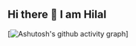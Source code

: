 ## Hi there 👋 I am Hilal

<!--
**Hilal-11/Hilal-11** is a ✨ _special_ ✨ repository because its `README.md` (this file) appears on your GitHub profile.

Here are some ideas to get you started:

- 🔭 I’m currently working on ...
- 🌱 I’m currently learning ...
- 👯 I’m looking to collaborate on ...
- 🤔 I’m looking for help with ...
- 💬 Ask me about ...
- 📫 How to reach me: ...
- 😄 Pronouns: ...
- ⚡ Fun fact: ...
[![Ashutosh's github activity graph](https://github-readme-activity-graph.vercel.app/graph?username=Hilal-11&bg_color=000000&color=ffffff&line=18c93b&point=daad0b&area=true&hide_border=true)](https://github.com/ashutosh00710/github-readme-activity-graph)


-->
[![Ashutosh's github activity graph](https://github-readme-activity-graph.vercel.app/graph?username=Hilal-11&bg_color=000000&color=ffffff&line=1bd03f&point=e1b40e&area=true&hide_border=true)]

